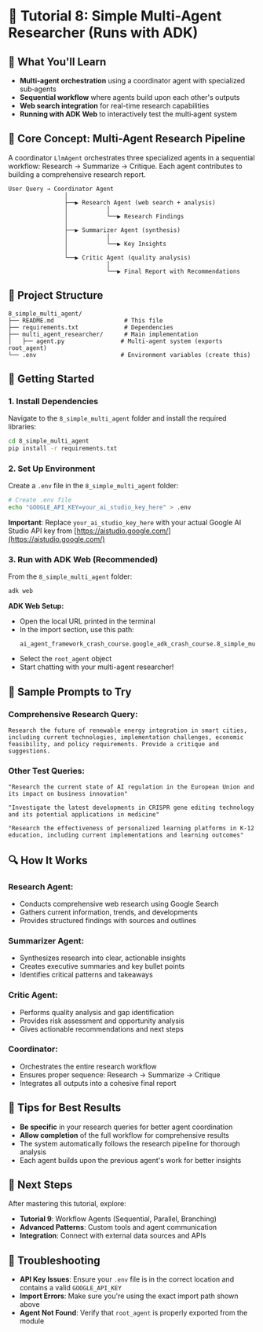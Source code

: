 # 🎯 Tutorial 8: Simple Multi‑Agent Researcher (Runs with ADK)

## 🎯 What You'll Learn
- **Multi‑agent orchestration** using a coordinator agent with specialized sub‑agents
- **Sequential workflow** where agents build upon each other's outputs
- **Web search integration** for real-time research capabilities
- **Running with ADK Web** to interactively test the multi‑agent system

## 🧠 Core Concept: Multi-Agent Research Pipeline
A coordinator `LlmAgent` orchestrates three specialized agents in a sequential workflow: Research → Summarize → Critique. Each agent contributes to building a comprehensive research report.

```
User Query → Coordinator Agent
                │
                ├──▶ Research Agent (web search + analysis)
                │           │
                │           └──▶ Research Findings
                │
                ├──▶ Summarizer Agent (synthesis)
                │           │
                │           └──▶ Key Insights
                │
                └──▶ Critic Agent (quality analysis)
                            │
                            └──▶ Final Report with Recommendations
```

## 📁 Project Structure
```
8_simple_multi_agent/
├── README.md                    # This file
├── requirements.txt             # Dependencies
├── multi_agent_researcher/      # Main implementation
│   ├── agent.py                # Multi-agent system (exports root_agent)
└── .env                        # Environment variables (create this)
```

## 🚀 Getting Started

### 1. Install Dependencies
Navigate to the `8_simple_multi_agent` folder and install the required libraries:
```bash
cd 8_simple_multi_agent
pip install -r requirements.txt
```

### 2. Set Up Environment
Create a `.env` file in the `8_simple_multi_agent` folder:
```bash
# Create .env file
echo "GOOGLE_API_KEY=your_ai_studio_key_here" > .env
```

**Important**: Replace `your_ai_studio_key_here` with your actual Google AI Studio API key from [https://aistudio.google.com/](https://aistudio.google.com/)

### 3. Run with ADK Web (Recommended)
From the `8_simple_multi_agent` folder:
```bash
adk web
```

**ADK Web Setup:**
- Open the local URL printed in the terminal
- In the import section, use this path:
  ```
  ai_agent_framework_crash_course.google_adk_crash_course.8_simple_multi_agent.multi_agent_researcher
  ```
- Select the `root_agent` object
- Start chatting with your multi-agent researcher!

## 🧪 Sample Prompts to Try

### **Comprehensive Research Query:**
```
Research the future of renewable energy integration in smart cities, including current technologies, implementation challenges, economic feasibility, and policy requirements. Provide a critique and suggestions.
```

### **Other Test Queries:**
```
"Research the current state of AI regulation in the European Union and its impact on business innovation"
```

```
"Investigate the latest developments in CRISPR gene editing technology and its potential applications in medicine"
```

```
"Research the effectiveness of personalized learning platforms in K-12 education, including current implementations and learning outcomes"
```

## 🔍 How It Works

### **Research Agent:**
- Conducts comprehensive web research using Google Search
- Gathers current information, trends, and developments
- Provides structured findings with sources and outlines

### **Summarizer Agent:**
- Synthesizes research into clear, actionable insights
- Creates executive summaries and key bullet points
- Identifies critical patterns and takeaways

### **Critic Agent:**
- Performs quality analysis and gap identification
- Provides risk assessment and opportunity analysis
- Gives actionable recommendations and next steps

### **Coordinator:**
- Orchestrates the entire research workflow
- Ensures proper sequence: Research → Summarize → Critique
- Integrates all outputs into a cohesive final report

## 📝 Tips for Best Results
- **Be specific** in your research queries for better agent coordination
- **Allow completion** of the full workflow for comprehensive results
- The system automatically follows the research pipeline for thorough analysis
- Each agent builds upon the previous agent's work for better insights

## 🔗 Next Steps
After mastering this tutorial, explore:
- **Tutorial 9**: Workflow Agents (Sequential, Parallel, Branching)
- **Advanced Patterns**: Custom tools and agent communication
- **Integration**: Connect with external data sources and APIs

## 🚨 Troubleshooting
- **API Key Issues**: Ensure your `.env` file is in the correct location and contains a valid `GOOGLE_API_KEY`
- **Import Errors**: Make sure you're using the exact import path shown above
- **Agent Not Found**: Verify that `root_agent` is properly exported from the module
